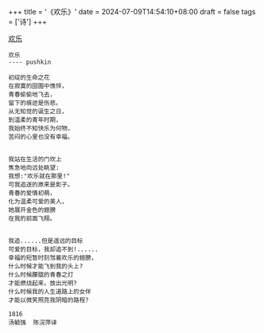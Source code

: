 +++
title = '《欢乐》'
date = 2024-07-09T14:54:10+08:00
draft = false
tags = ['诗']
+++

[欢乐](http://shiku.org/shiku/ws/wg/pushkin/33.htm)

```
欢乐
---- pushkin

初绽的生命之花
在寂寞的囹圄中憔悴，
青春偷偷地飞去，
留下的痕迹是伤悲。
从无知觉的诞生之日，
到温柔的青年时期，
我始终不知快乐为何物，
苦闷的心里也没有幸福。


我站在生活的门坎上
焦急地向远处眺望:
我想:"欢乐就在那里!"
可我追逐的原来是影子。
青春的爱情初萌，
化为温柔可爱的美人，
她展开金色的翅膀
在我的前面飞翔。


我追......但是遥远的目标
可爱的目标，我却追不到!......
幸福的短暂时刻驾着欢乐的翅膀，
什么时候才能飞到我的头上?
什么时候朦胧的青春之灯
才能燃烧起来，放出光明?
什么时候我的人生道路上的女伴
才能以微笑照亮我阴暗的路程?

1816
汤毓强  陈浣萍译
```
